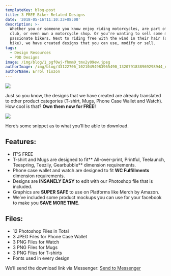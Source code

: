```yaml
---
templateKey: blog-post
title: 3 FREE Biker Related Designs
date: '2018-05-16T11:10:33+08:00'
description: >-
  Whether you or someone you know enjoy riding motorcycles, are part of a biker
  club, or even own a motorcycle shop. Or you’re wanting to sell some merch to
  passionate bikers. Next to riding free with the wind in their hair (or a new
  bike), we have created designs that you can use, modify or sell.
tags:
  - Design Resources
  - POD Designs
image: /img/blog/1_pgf0wj-fhmm0_tmx2y09ew.jpeg
authorImage: /img/blog/43122706_10210494983965490_1320791838969298944_n.jpg
authorName: Errol Tiozon
---
```

<img src="https://res.cloudinary.com/teembr/image/upload/v1541897616/img/blog/1_pGF0Wj-FhMm0_Tmx2y09ew.jpg" class="img-center" />

Just so you know, the designs that we have created are already translated to other product categories (T-shirt, Mugs, Phone Case Wallet and Watch). How cool is that? **Own them now for FREE!**

<img src="https://res.cloudinary.com/teembr/image/upload/v1541897616/img/blog/1_D7QhJF92XBB6-Qr3n_8eYA.jpg" class="img-center" />

<p class="img-caption">Here’s some snippet as to what you’ll be able to download.</p>

## Features:

* IT’S FREE
* T-shirt and Mugs are designed to fit** All-over-print, Printful, Teelaunch, Teespring, Teezily, Gearbubble** dimension requirements.
* Phone case wallet and watch are designed to fit **WC Fulfillments** dimension requirements.
* Designs are **INSANELY EASY** to edit with our Photoshop file that is included.
* Graphics are **SUPER SAFE** to use on Platforms like Merch by Amazon.
* We’ve included some product mockups you can use for your facebook to make you **SAVE MORE TIME**.

## Files:

* 12 Photoshop Files in Total
* 3 JPEG Files for Phone Case Wallet
* 3 PNG Files for Watch
* 3 PNG Files for Mugs
* 3 PNG Files for T-shirts
* Fonts used in every design

<p class="custom-hr"></p>

<p class="resources-download">We’ll send the download link via Messenger: <a class="btn" href="https://m.me/teembrdesigns?ref=w1969375">Send to Messenger</a></p>
